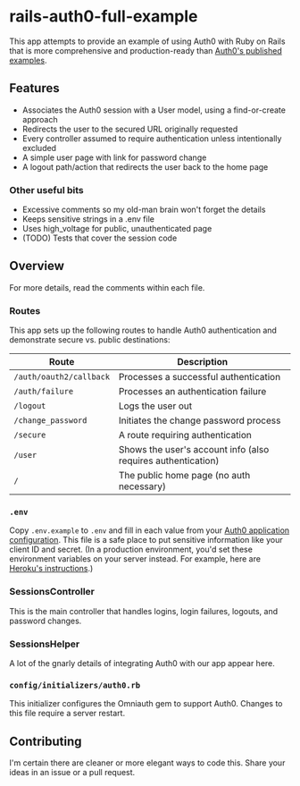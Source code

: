 # rails-auth0-full-example

This app attempts to provide an example of using Auth0 with Ruby on Rails that is more comprehensive and production-ready than [Auth0's published examples](https://github.com/auth0-samples/auth0-rubyonrails-sample).

## Features

* Associates the Auth0 session with a User model, using a find-or-create approach
* Redirects the user to the secured URL originally requested
* Every controller assumed to require authentication unless intentionally excluded
* A simple user page with link for password change
* A logout path/action that redirects the user back to the home page

### Other useful bits

* Excessive comments so my old-man brain won't forget the details
* Keeps sensitive strings in a .env file
* Uses high_voltage for public, unauthenticated page
* (TODO) Tests that cover the session code

## Overview

For more details, read the comments within each file.

### Routes

This app sets up the following routes to handle Auth0 authentication and demonstrate
secure vs. public destinations:

| Route                 | Description |
|-----------------------|-------------|
| `/auth/oauth2/callback` | Processes a successful authentication |
| `/auth/failure`         | Processes an authentication failure |
| `/logout`               | Logs the user out |
| `/change_password`      | Initiates the change password process |
| `/secure`               | A route requiring authentication |
| `/user`                 | Shows the user's account info (also requires authentication) |
| `/`                     | The public home page (no auth necessary) |

### `.env`

Copy `.env.example` to `.env` and fill in each value from your [Auth0 application configuration](https://manage.auth0.com/#/applications). This file is a safe place to put sensitive information like your client ID and secret. (In a production environment, you'd set these environment variables on your server instead. For example, here are [Heroku's instructions](https://devcenter.heroku.com/articles/config-vars).)

### SessionsController

This is the main controller that handles logins, login failures, logouts, and password changes.

### SessionsHelper

A lot of the gnarly details of integrating Auth0 with our app appear here.

### `config/initializers/auth0.rb`

This initializer configures the Omniauth gem to support Auth0. Changes to this file require a server restart.

## Contributing

I'm certain there are cleaner or more elegant ways to code this. Share your ideas in an issue or a pull request.